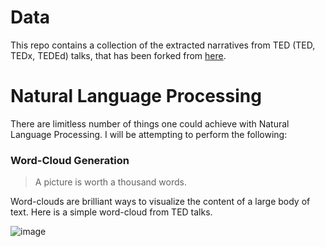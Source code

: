 # Data

This repo contains a collection of the extracted narratives from TED (TED, TEDx, TEDEd) talks, that has been forked from [here](https://github.com/saranyan/TED-Talks).

# Natural Language Processing

There are limitless number of things one could achieve with Natural Language Processing. I will be attempting to perform the following:

### Word-Cloud Generation

> A picture is worth a thousand words. 

Word-clouds are brilliant ways to visualize the content of a large body of text. Here is a simple word-cloud from TED talks.

![image](C:/Users/Yash/TED-Talks/ted_cloud.png)

